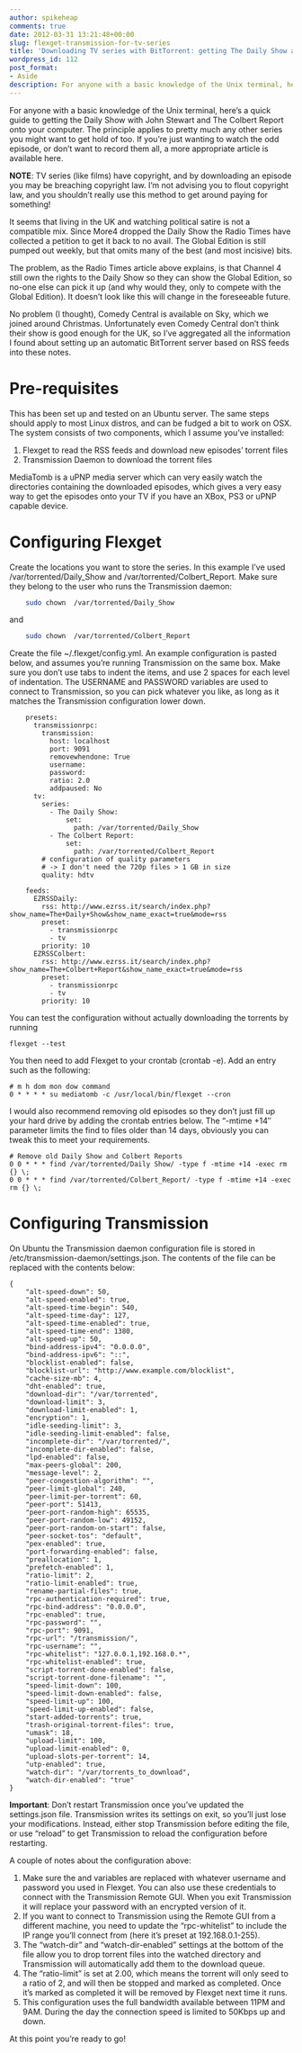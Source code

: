 ```yaml
---
author: spikeheap
comments: true
date: 2012-03-31 13:21:48+00:00
slug: flexget-transmission-for-tv-series
title: 'Downloading TV series with BitTorrent: getting The Daily Show and The Colbert Report in the UK'
wordpress_id: 112
post_format:
- Aside
description: For anyone with a basic knowledge of the Unix terminal, here’s a quick guide to getting the Daily Show with John Stewart and The Colbert Report onto your computer
---
```


For anyone with a basic knowledge of the Unix terminal, here’s a quick guide to getting the Daily Show with John Stewart and The Colbert Report onto your computer. The principle applies to pretty much any other series you might want to get hold of too. If you’re just wanting to watch the odd episode, or don’t want to record them all, a more appropriate article is available here.

**NOTE**: TV series (like films) have copyright, and by downloading an episode you may be breaching copyright law. I’m not advising you to flout copyright law, and you shouldn’t really use this method to get around paying for something!

It seems that living in the UK and watching political satire is not a compatible mix. Since More4 dropped the Daily Show the Radio Times have collected a petition to get it back to no avail. The Global Edition is still pumped out weekly, but that omits many of the best (and most incisive) bits. 

The problem, as the Radio Times article above explains, is that Channel 4 still own the rights to the Daily Show so they can show the Global Edition, so no-one else can pick it up (and why would they, only to compete with the Global Edition). It doesn’t look like this will change in the foreseeable future.

No problem (I thought), Comedy Central is available on Sky, which we joined around Christmas. Unfortunately even Comedy Central don’t think their show is good enough for the UK, so I’ve aggregated all the information I found about setting up an automatic BitTorrent server based on RSS feeds into these notes.



# Pre-requisites



This has been set up and tested on an Ubuntu server. The same steps should apply to most Linux distros, and can be fudged a bit to work on OSX. The system consists of two components, which I assume you’ve installed:





  1. Flexget to read the RSS feeds and download new episodes’ torrent files
  2. Transmission Daemon to download the torrent files



MediaTomb is a uPNP media server which can very easily watch the directories containing the downloaded episodes, which gives a very easy way to get the episodes onto your TV if you have an XBox, PS3 or uPNP capable device.
 


# Configuring Flexget



Create the locations you want to store the series. In this example I’ve used /var/torrented/Daily_Show and /var/torrented/Colbert_Report. Make sure they belong to the user who runs the Transmission daemon:


```bash    
    sudo chown  /var/torrented/Daily_Show
```

and

```bash  
    sudo chown  /var/torrented/Colbert_Report
```


Create the file ~/.flexget/config.yml. An example configuration is pasted below, and assumes you’re running Transmission on the same box. Make sure you don’t use tabs to indent the items, and use 2 spaces for each level of indentation. The USERNAME and PASSWORD variables are used to connect to Transmission, so you can pick whatever you like, as long as it matches the Transmission configuration lower down.


    
```
    presets:
      transmissionrpc:
        transmission:
          host: localhost
          port: 9091
          removewhendone: True
          username: 
          password: 
          ratio: 2.0
          addpaused: No
      tv:
        series:
          - The Daily Show:
              set:
                path: /var/torrented/Daily_Show
          - The Colbert Report:
              set:
                path: /var/torrented/Colbert_Report
        # configuration of quality parameters
        # -> I don't need the 720p files > 1 GB in size
        quality: hdtv
    
    feeds:
      EZRSSDaily:
        rss: http://www.ezrss.it/search/index.php?show_name=The+Daily+Show&show_name_exact=true&mode=rss
        preset:
          - transmissionrpc
          - tv
        priority: 10
      EZRSSColbert:
        rss: http://www.ezrss.it/search/index.php?show_name=The+Colbert+Report&show_name_exact=true&mode=rss
        preset:
          - transmissionrpc
          - tv
        priority: 10
```   



You can test the configuration without actually downloading the torrents by running


    
    flexget --test



You then need to add Flexget to your crontab (crontab -e). Add an entry such as the following:


    
    
    # m h dom mon dow command
    0 * * * * su mediatomb -c /usr/local/bin/flexget --cron
    



I would also recommend removing old episodes so they don’t just fill up your hard drive by adding the crontab entries below. The “-mtime +14″ parameter limits the find to files older than 14 days, obviously you can tweak this to meet your requirements.

    
    
    # Remove old Daily Show and Colbert Reports
    0 0 * * * find /var/torrented/Daily Show/ -type f -mtime +14 -exec rm {} \;
    0 0 * * * find /var/torrented/Colbert_Report/ -type f -mtime +14 -exec rm {} \;
    


	


# Configuring Transmission



On Ubuntu the Transmission daemon configuration file is stored in /etc/transmission-daemon/settings.json. The contents of the file can be replaced with the contents below:


    
    
    {
        "alt-speed-down": 50, 
        "alt-speed-enabled": true, 
        "alt-speed-time-begin": 540, 
        "alt-speed-time-day": 127, 
        "alt-speed-time-enabled": true, 
        "alt-speed-time-end": 1380, 
        "alt-speed-up": 50, 
        "bind-address-ipv4": "0.0.0.0", 
        "bind-address-ipv6": "::", 
        "blocklist-enabled": false, 
        "blocklist-url": "http://www.example.com/blocklist", 
        "cache-size-mb": 4, 
        "dht-enabled": true, 
        "download-dir": "/var/torrented", 
        "download-limit": 3, 
        "download-limit-enabled": 1, 
        "encryption": 1, 
        "idle-seeding-limit": 3, 
        "idle-seeding-limit-enabled": false, 
        "incomplete-dir": "/var/torrented/", 
        "incomplete-dir-enabled": false, 
        "lpd-enabled": false, 
        "max-peers-global": 200, 
        "message-level": 2, 
        "peer-congestion-algorithm": "", 
        "peer-limit-global": 240, 
        "peer-limit-per-torrent": 60, 
        "peer-port": 51413, 
        "peer-port-random-high": 65535, 
        "peer-port-random-low": 49152, 
        "peer-port-random-on-start": false, 
        "peer-socket-tos": "default", 
        "pex-enabled": true, 
        "port-forwarding-enabled": false, 
        "preallocation": 1, 
        "prefetch-enabled": 1, 
        "ratio-limit": 2, 
        "ratio-limit-enabled": true, 
        "rename-partial-files": true, 
        "rpc-authentication-required": true, 
        "rpc-bind-address": "0.0.0.0", 
        "rpc-enabled": true, 
        "rpc-password": "", 
        "rpc-port": 9091, 
        "rpc-url": "/transmission/", 
        "rpc-username": "", 
        "rpc-whitelist": "127.0.0.1,192.168.0.*", 
        "rpc-whitelist-enabled": true, 
        "script-torrent-done-enabled": false, 
        "script-torrent-done-filename": "",
        "speed-limit-down": 100, 
        "speed-limit-down-enabled": false, 
        "speed-limit-up": 100, 
        "speed-limit-up-enabled": false, 
        "start-added-torrents": true, 
        "trash-original-torrent-files": true, 
        "umask": 18, 
        "upload-limit": 100, 
        "upload-limit-enabled": 0, 
        "upload-slots-per-torrent": 14, 
        "utp-enabled": true, 
        "watch-dir": "/var/torrents_to_download", 
        "watch-dir-enabled": "true"
    }
    


	
	
**Important**: Don’t restart Transmission once you’ve updated the settings.json file. Transmission writes its settings on exit, so you’ll just lose your modifications. Instead, either stop Transmission before editing the file, or use “reload” to get Transmission to reload the configuration before restarting.

A couple of notes about the configuration above:




  1. Make sure the  and  variables are replaced with whatever username and password you used in Flexget. You can also use these credentials to connect with the Transmission Remote GUI. When you exit Transmission it will replace your password with an encrypted version of it.
  2. If you want to connect to Transmission using the Remote GUI from a different machine, you need to update the “rpc-whitelist” to include the IP range you’ll connect from (here it’s preset at 192.168.0.1-255).
  3. The “watch-dir” and “watch-dir-enabled” settings at the bottom of the file allow you to drop torrent files into the watched directory and Transmission will automatically add them to the download queue.
  4. The “ratio-limit” is set at 2.00, which means the torrent will only seed to a ratio of 2, and will then be stopped and marked as completed. Once it’s marked as completed it will be removed by Flexget next time it runs.
  5. This configuration uses the full bandwidth available between 11PM and 9AM. During the day the connection speed is limited to 50Kbps up and down.



At this point you’re ready to go!
